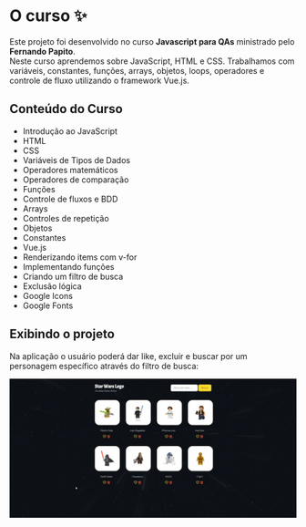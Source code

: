 # O curso ✨

Este projeto foi desenvolvido no curso **Javascript para QAs** ministrado pelo **Fernando Papito**.<br>
Neste curso aprendemos sobre JavaScript, HTML e CSS. Trabalhamos com variáveis, constantes, funções, arrays, objetos, loops, operadores e controle de fluxo utilizando o framework Vue.js.

## Conteúdo do Curso

* Introdução ao JavaScript
* HTML
* CSS
* Variáveis de Tipos de Dados
* Operadores matemáticos
* Operadores de comparação
* Funções
* Controle de fluxos e BDD
* Arrays
* Controles de repetição
* Objetos
* Constantes
* Vue.js
* Renderizando items com v-for
* Implementando funções
* Criando um filtro de busca
* Exclusão lógica
* Google Icons
* Google Fonts

## Exibindo o projeto

Na aplicação o usuário poderá dar like, excluir e buscar por um personagem específico através do filtro de busca:

![gif](./images/exibindo_projeto_javascript_para_qas.gif "Exibindo o projeto finalizado")